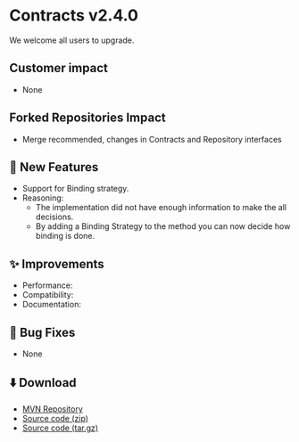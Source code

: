 # Contracts v2.4.0

We welcome all users to upgrade. 

## Customer impact
*   None

## Forked Repositories Impact
* Merge recommended, changes in Contracts and Repository interfaces

## 🚀 New Features

*    Support for Binding strategy.
  * Reasoning: 
    * The implementation did not have enough information to make the all decisions.
    * By adding a Binding Strategy to the method you can now decide how binding is done.

## ✨ Improvements

*   Performance: 
*   Compatibility: 
*   Documentation: 

## 🐛 Bug Fixes

*   None

## ⬇️ Download

*   [MVN Repository](https://mvnrepository.com/artifact/io.github.jonloucks.contracts/contracts/2.4.0)
*   [Source code (zip)](https://github.com/jonloucks/contracts/archive/refs/tags/v2.4.0.zip)
*   [Source code (tar.gz)](https://github.com/jonloucks/contracts/archive/refs/tags/v2.4.0.tar.gz)
